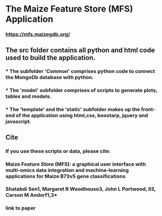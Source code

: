 # The Maize Feature Store (MFS) Application

### https://mfs.maizegdb.org/

## The src folder contains all python and html code used to build the application.

### \* The subfolder 'Common' comprises python code to connect the MongoDb database with python.

### \* The 'model' subfolder comprises of scripts to generate plots, tables and models.

### \* The 'template' and the 'static' subfolder makes up the front-end of the application using html,css, boostarp, jquery and javascript.

## Cite

### If you use these scripts or data, please cite:

### Maize Feature Store (MFS): a graphical user interface with multi-omics data integration and machine-learning applications for Maize B73v5 gene classifications

### Shatabdi Sen1, Margaret R Woodhouse3, John L Portwood, II3, Carson M Andorf1,3\*

### link to paper

